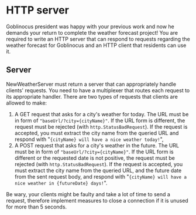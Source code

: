 # HTTP server

Goblinocus president was happy with your previous work and now he demands your return to complete the weather forecast project! You are required to write an HTTP server that can respond to requests regarding the weather forecast for Goblinocus and an HTTP client that residents can use it.

## Server

NewWeatherServer must return a server that can appropriately handle clients' requests. You need to have a multiplexer that routes each request to its appropriate handler. There are two types of requests that clients are allowed to make:

1. A GET request that asks for a city's weather for today. The URL must be in form of `"baseUrl/?city={cityName}"`. If the URL form is different, the request must be rejected (with `http.StatusBadRequest`). If the request is accepted, you must extract the city name from the queried URL and respond with "`{cityName} will have a nice weather today!`",
2. A POST request that asks for a city's weather in the future. The URL must be in form of `"baseUrl/?city={cityName}"`. If the URL form is different or the requested date is not positive, the request must be rejected (with `http.StatusBadRequest`). If the request is accepted, you must extract the city name from the queried URL, and the future date from the sent request body, and respond with "`{cityName} will have a nice weather in {futureDate} days!`".

Be wary, your clients might be faulty and take a lot of time to send a request, therefore implement measures to close a connection if it is unused for more than 5 seconds.
